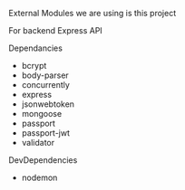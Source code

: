 External Modules we are using is this project

For backend Express API

Dependancies

- bcrypt
- body-parser
- concurrently
- express
- jsonwebtoken
- mongoose
- passport
- passport-jwt
- validator

DevDependencies

- nodemon
